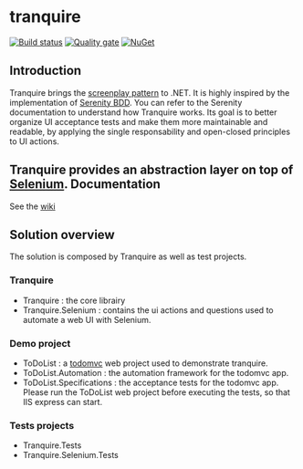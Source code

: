 tranquire
=========

[![Build status](https://ci.appveyor.com/api/projects/status/qmv6y5576jyvra1q/branch/master?svg=true)](https://ci.appveyor.com/project/Galad/tranquire/branch/master)
[![Quality gate](https://sonarcloud.io/api/project_badges/measure?project=Tranquire&metric=alert_status)](https://sonarcloud.io/dashboard?id=Tranquire)
[![NuGet](https://img.shields.io/nuget/v/Tranquire.svg)](https://www.nuget.org/packages/Tranquire/)



Introduction
------------
Tranquire brings the [screenplay pattern](http://www.infoq.com/articles/Beyond-Page-Objects-Test-Automation-Serenity-Screenplay) to .NET. It is highly inspired by the implementation of [Serenity BDD](http://www.serenity-bdd.info). You can refer to the Serenity documentation to understand how Tranquire works.
Its goal is to better organize UI acceptance tests and make them more maintainable and readable, by applying the single responsability and open-closed principles to UI actions.

Tranquire provides an abstraction layer on top of [Selenium](http://www.seleniumhq.org/).
Documentation
---------------
See the [wiki](https://github.com/Galad/tranquire/wiki)

Solution overview 
--------
The solution is composed by Tranquire as well as test projects.

### Tranquire
* Tranquire : the core librairy
* Tranquire.Selenium : contains the ui actions and questions used to automate a web UI with Selenium.

### Demo project
* ToDoList : a [todomvc](http://todomvc.com/) web project used to demonstrate tranquire. 
* ToDoList.Automation : the automation framework for the todomvc app.
* ToDoList.Specifications : the acceptance tests for the todomvc app. Please run the ToDoList web project before executing the tests, so that IIS express can start.

### Tests projects
* Tranquire.Tests
* Tranquire.Selenium.Tests

